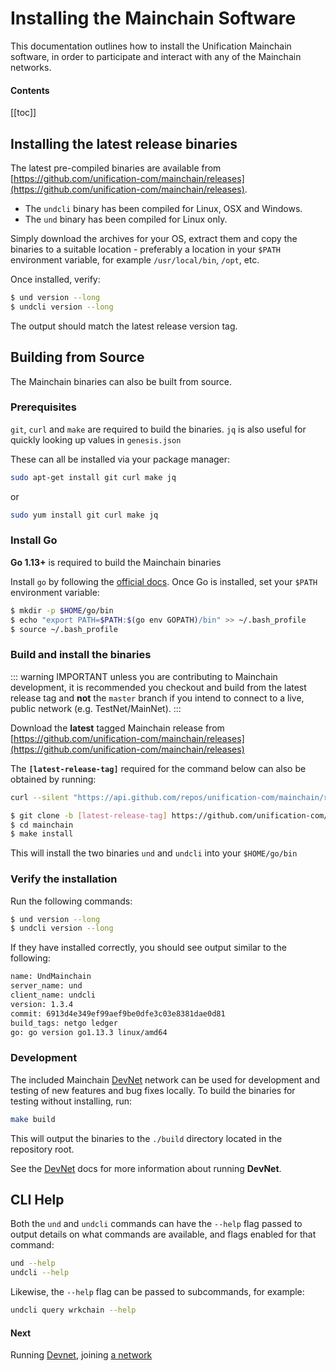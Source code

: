# Installing the Mainchain Software

This documentation outlines how to install the Unification Mainchain software, in
order to participate and interact with any of the Mainchain networks.

#### Contents

[[toc]]

## Installing the latest release binaries

The latest pre-compiled binaries are available from [https://github.com/unification-com/mainchain/releases](https://github.com/unification-com/mainchain/releases).

- The `undcli` binary has been compiled for Linux, OSX and Windows.
- The `und` binary has been compiled for Linux only.

Simply download the archives for your OS, extract them and copy the binaries to a suitable location - preferably a location in your `$PATH` environment variable, for example `/usr/local/bin`, `/opt`, etc.

Once installed, verify:

```bash
$ und version --long
$ undcli version --long
```

The output should match the latest release version tag.

## Building from Source

The Mainchain binaries can also be built from source.

### Prerequisites

`git`, `curl` and `make` are required to build the binaries. `jq` is also useful for quickly looking up values in `genesis.json`

These can all be installed via your package manager:

```bash
sudo apt-get install git curl make jq
```

or

```bash
sudo yum install git curl make jq
```

### Install Go

**Go 1.13+** is required to build the Mainchain binaries

Install `go` by following the [official docs](https://golang.org/doc/install).
Once Go is installed, set your `$PATH` environment variable:

```bash
$ mkdir -p $HOME/go/bin
$ echo "export PATH=$PATH:$(go env GOPATH)/bin" >> ~/.bash_profile
$ source ~/.bash_profile
```

### Build and install the binaries

::: warning IMPORTANT
unless you are contributing to Mainchain development, it is recommended you checkout and build from the latest release tag and **not** the `master` branch if you intend to connect to a live, public network (e.g. TestNet/MainNet).
:::

Download the **latest** tagged Mainchain release from
[https://github.com/unification-com/mainchain/releases](https://github.com/unification-com/mainchain/releases)

The **`[latest-release-tag]`** required for the command below can also be obtained by running:

```bash
curl --silent "https://api.github.com/repos/unification-com/mainchain/releases/latest" | grep -Po '"tag_name": "\K.*?(?=")'
```

```bash
$ git clone -b [latest-release-tag] https://github.com/unification-com/mainchain
$ cd mainchain
$ make install
```

This will install the two binaries `und` and `undcli` into your `$HOME/go/bin`

### Verify the installation

Run the following commands:

```bash
$ und version --long
$ undcli version --long
```

If they have installed correctly, you should see output similar to the following:

```bash
name: UndMainchain
server_name: und
client_name: undcli
version: 1.3.4
commit: 6913d4e349ef99aef9be0dfe3c03e8381dae0d81
build_tags: netgo ledger
go: go version go1.13.3 linux/amd64
```

### Development

The included Mainchain [DevNet](local-devnet.md) network can be used for development and testing of new features and bug fixes locally. To build the binaries for testing without installing, run:

```bash
make build
```

This will output the binaries to the `./build` directory located in the repository root.

See the [DevNet](local-devnet.md) docs for more information about running **DevNet**.

## CLI Help

Both the `und` and `undcli` commands can have the `--help` flag passed
to output details on what commands are available, and flags enabled for that
command:

```bash
und --help
undcli --help
```

Likewise, the `--help` flag can be passed to subcommands, for example:

```bash
undcli query wrkchain --help
```

#### Next

Running [Devnet](networks/local-devnet.md), joining [a network](networks/join-network.md)
